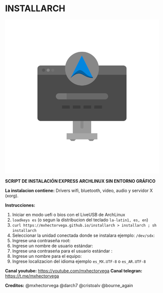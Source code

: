 # INSTALLARCH

<img src="https://raw.githubusercontent.com/mxhectorvega/installarch/master/installer.png" />

**SCRIPT DE INSTALACIÓN EXPRESS ARCHLINUX SIN ENTORNO GRÁFICO**


**La instalacion contiene:**
Drivers wifi, bluetooth, video, audio y servidor X (xorg).


**Instrucciones:**
1. Iniciar en modo uefi o bios con el LiveUSB de ArchLinux
2. ``loadkeys es`` (o segun la distribucion del teclado ``la-latin1, es, en``)
3. ``curl https://mxhectorvega.github.io/installarch > installarch ; sh installarch``
4. Seleccionar la unidad conectada donde se instalara ejemplo: ``/dev/sdx``:
5. Ingrese una contraseña root:
6. Ingrese un nombre de usuario estándar:
7. Ingrese una contraseńa para el usuario estándar :
8. Ingrese un nombre para el equipo:
9. Ingrese localizacion del idioma ejemplo ``es_MX.UTF-8`` o ``es_AR.UTF-8``


**Canal youtube:**
https://youtube.com/mxhectorvega
**Canal telegran:**
https://t.me/mxhectorvega


**Creditos:**
@mxhectorvega @darch7 @cristoalv @bourne_again

